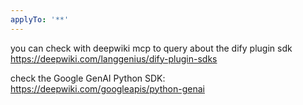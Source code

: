 ```yaml
---
applyTo: '**'
---
```

you can check with deepwiki mcp to query about the dify plugin sdk
https://deepwiki.com/langgenius/dify-plugin-sdks

check the Google GenAI Python SDK:
https://deepwiki.com/googleapis/python-genai